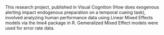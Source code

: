 This research project, published in Visual Cognition (How does exogenous alerting impact endogenous preparation on a temporal cueing task), 
involved analyzing human performance data using Linear Mixed Effects models via the lme4 package in R. Gemeralized Mixed Effect models were used for
error rate data.
